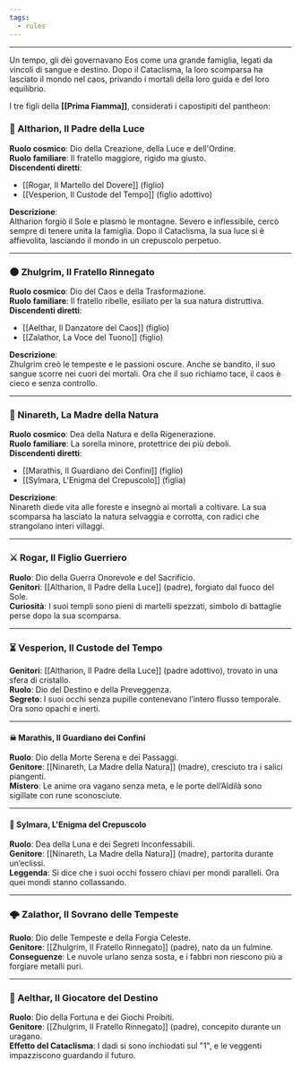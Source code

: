 ```yaml
---
tags:
  - rules
---
```

___
Un tempo, gli dèi governavano Eos come una grande famiglia, legati da vincoli di sangue e destino. Dopo il Cataclisma, la loro scomparsa ha lasciato il mondo nel caos, privando i mortali della loro guida e del loro equilibrio.  

I tre figli della **[[Prima Fiamma]]**, considerati i capostipiti del pantheon:
### **🌅 Altharion, Il Padre della Luce**
**Ruolo cosmico**: Dio della Creazione, della Luce e dell'Ordine.  
**Ruolo familiare**: Il fratello maggiore, rigido ma giusto.  
**Discendenti diretti**:
- [[Rogar, Il Martello del Dovere]] (figlio)
- [[Vesperion, Il Custode del Tempo]] (figlio adottivo)

**Descrizione**:  
Altharion forgiò il Sole e plasmò le montagne. Severo e inflessibile, cercò sempre di tenere unita la famiglia. Dopo il Cataclisma, la sua luce si è affievolita, lasciando il mondo in un crepuscolo perpetuo.

---
### **🌑 Zhulgrim, Il Fratello Rinnegato**
**Ruolo cosmico**: Dio del Caos e della Trasformazione.  
**Ruolo familiare**: Il fratello ribelle, esiliato per la sua natura distruttiva.  
**Discendenti diretti**:
- [[Aelthar, Il Danzatore del Caos]] (figlio)
- [[Zalathor, La Voce del Tuono]] (figlio)

**Descrizione**:  
Zhulgrim creò le tempeste e le passioni oscure. Anche se bandito, il suo sangue scorre nei cuori dei mortali. Ora che il suo richiamo tace, il caos è cieco e senza controllo.

---
### **🌿 Ninareth, La Madre della Natura**
**Ruolo cosmico**: Dea della Natura e della Rigenerazione.  
**Ruolo familiare**: La sorella minore, protettrice dei più deboli.  
**Discendenti diretti**:
- [[Marathis, Il Guardiano dei Confini]] (figlio)
- [[Sylmara, L'Enigma del Crepuscolo]] (figlia)

**Descrizione**:  
Ninareth diede vita alle foreste e insegnò ai mortali a coltivare. La sua scomparsa ha lasciato la natura selvaggia e corrotta, con radici che strangolano interi villaggi.

---
### **⚔ Rogar, Il Figlio Guerriero**
**Ruolo**: Dio della Guerra Onorevole e del Sacrificio.  
**Genitori**: [[Altharion, Il Padre della Luce]] (padre), forgiato dal fuoco del Sole.  
**Curiosità**: I suoi templi sono pieni di martelli spezzati, simbolo di battaglie perse dopo la sua scomparsa.

---
### **⏳ Vesperion, Il Custode del Tempo**
**Genitori**: [[Altharion, Il Padre della Luce]] (padre adottivo), trovato in una sfera di cristallo.  
**Ruolo**: Dio del Destino e della Preveggenza.  
**Segreto**: I suoi occhi senza pupille contenevano l’intero flusso temporale. Ora sono opachi e inerti.

---
#### **☠ Marathis, Il Guardiano dei Confini**
**Ruolo**: Dio della Morte Serena e dei Passaggi.  
**Genitore**: [[Ninareth, La Madre della Natura]] (madre), cresciuto tra i salici piangenti.  
**Mistero**: Le anime ora vagano senza meta, e le porte dell’Aldilà sono sigillate con rune sconosciute.

---
#### **🏹 Sylmara, L'Enigma del Crepuscolo**
**Ruolo**: Dea della Luna e dei Segreti Inconfessabili.  
**Genitore**: [[Ninareth, La Madre della Natura]] (madre), partorita durante un’eclissi.  
**Leggenda**: Si dice che i suoi occhi fossero chiavi per mondi paralleli. Ora quei mondi stanno collassando.

---
### **🌩 Zalathor, Il Sovrano delle Tempeste**
**Ruolo**: Dio delle Tempeste e della Forgia Celeste.  
**Genitore**: [[Zhulgrim, Il Fratello Rinnegato]] (padre), nato da un fulmine.  
**Conseguenze**: Le nuvole urlano senza sosta, e i fabbri non riescono più a forgiare metalli puri.

---

### **🎲 Aelthar, Il Giocatore del Destino**
**Ruolo**: Dio della Fortuna e dei Giochi Proibiti.  
**Genitore**: [[Zhulgrim, Il Fratello Rinnegato]] (padre), concepito durante un uragano.  
**Effetto del Cataclisma**: I dadi si sono inchiodati sul "1", e le veggenti impazziscono guardando il futuro.